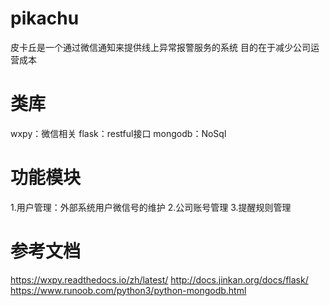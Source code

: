 # pikachu
皮卡丘是一个通过微信通知来提供线上异常报警服务的系统
目的在于减少公司运营成本

# 类库
wxpy：微信相关
flask：restful接口
mongodb：NoSql

# 功能模块
1.用户管理：外部系统用户微信号的维护
2.公司账号管理
3.提醒规则管理

# 参考文档
https://wxpy.readthedocs.io/zh/latest/
http://docs.jinkan.org/docs/flask/
https://www.runoob.com/python3/python-mongodb.html